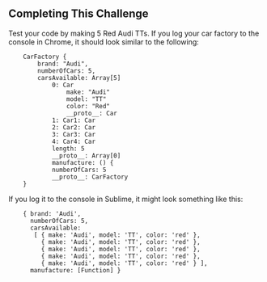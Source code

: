 <section class="module-section" name="Completing This Challenge">&nbsp;</section>

## Completing This Challenge

Test your code by making 5 Red Audi TTs. If you log your car factory to the console in Chrome, it should look similar to the following:

        CarFactory {
            brand: "Audi", 
            numberOfCars: 5, 
            carsAvailable: Array[5]
                0: Car
                    make: "Audi"
                    model: "TT"
                    color: "Red"
                    __proto__: Car
                1: Car1: Car
                2: Car2: Car
                3: Car3: Car
                4: Car4: Car
                length: 5
                __proto__: Array[0]
                manufacture: () {
                numberOfCars: 5
                __proto__: CarFactory
        }

If you log it to the console in Sublime, it might look something like this:

        { brand: 'Audi',
          numberOfCars: 5,
          carsAvailable: 
           [ { make: 'Audi', model: 'TT', color: 'red' },
             { make: 'Audi', model: 'TT', color: 'red' },
             { make: 'Audi', model: 'TT', color: 'red' },
             { make: 'Audi', model: 'TT', color: 'red' },
             { make: 'Audi', model: 'TT', color: 'red' } ],
          manufacture: [Function] }

